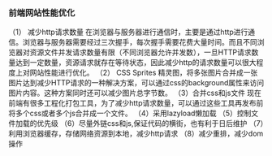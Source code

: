 ### 前端网站性能优化
（1） 减少http请求数量
    在浏览器与服务器进行通信时，主要是通过http进行通信。浏览器与服务器需要经过三次握手，每次握手需要花费大量时间。而且不同浏览器对资源文件并发请求数量有限（不同浏览器允许并发数），一旦HTTP请求数量达到一定数量，资源请求就存在等待状态，因此减少http的请求数量可以很大程度上对网站性能进行优化。
（2） CSS Sprites
    精灵图，将多张图片合并成一张图片达到减少HTTP请求的一种解决方案，可以通过css的background属性来访问图片内容。这种方案同时还可以减少图片总字节数。
（3）合并css和js文件
    现在前端有很多工程化打包工具，为了减少http请求数量，可以通过这些工具再发布前将多个css或者多个js合并成一个文件。
（4）采用lazyload懒加载
（5）控制文件加载的优先级
（6）尽量外链css和js,保证代码的横街，也有利于日后维护
（7）利用浏览器缓存，存储网络资源到本地，减少http请求
（8）减少重排，减少dom操作
